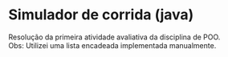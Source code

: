 # Simulador de corrida (java)

Resolução da primeira atividade avaliativa da disciplina de POO. <br>
Obs: Utilizei uma lista encadeada implementada manualmente.
